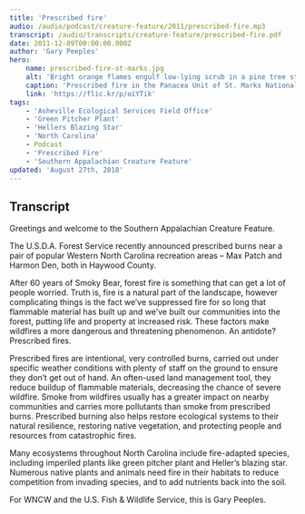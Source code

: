 ```yaml
---
title: 'Prescribed fire'
audio: /audio/podcast/creature-feature/2011/prescribed-fire.mp3
transcript: /audio/transcripts/creature-feature/prescribed-fire.pdf
date: 2011-12-09T00:00:00.000Z
author: 'Gary Peeples'
hero:
    name: prescribed-fire-st-marks.jpg
    alt: 'Bright orange flames engulf low-lying scrub in a pine tree stand.'
    caption: 'Prescribed fire in the Panacea Unit of St. Marks National Wildlife Refuge June 2013. <a href="https://flic.kr/p/oiYTik">Photo</a> by Jennifer Hinckley, USFWS.'
    link: 'https://flic.kr/p/oiYTik'
tags:
    - 'Asheville Ecological Services Field Office'
    - 'Green Pitcher Plant'
    - 'Hellers Blazing Star'
    - 'North Carolina'
    - Podcast
    - 'Prescribed Fire'
    - 'Southern Appalachian Creature Feature'
updated: 'August 27th, 2018'
---
```


## Transcript

Greetings and welcome to the Southern Appalachian Creature Feature.

The U.S.D.A. Forest Service recently announced prescribed burns near a pair of popular Western North Carolina recreation areas – Max Patch and Harmon Den, both in Haywood County.

After 60 years of Smoky Bear, forest fire is something that can get a lot of people worried. Truth is, fire is a natural part of the landscape, however complicating things is the fact we’ve suppressed fire for so long that flammable material has built up and we’ve built our communities into the forest, putting life and property at increased risk. These factors make wildfires a more dangerous and threatening phenomenon. An antidote? Prescribed fires.

Prescribed fires are intentional, very controlled burns, carried out under specific weather conditions with plenty of staff on the ground to ensure they don’t get out of hand. An often-used land management tool, they reduce buildup of flammable materials, decreasing the chance of severe wildfire. Smoke from wildfires usually has a greater impact on nearby communities and carries more pollutants than smoke from prescribed burns. Prescribed burning also helps restore ecological systems to their natural resilience, restoring native vegetation, and protecting people and resources from catastrophic fires.

Many ecosystems throughout North Carolina include fire-adapted species, including imperiled plants like green pitcher plant and Heller’s blazing star. Numerous native plants and animals need fire in their habitats to reduce competition from invading species, and to add nutrients back into the soil.

For WNCW and the U.S. Fish & Wildlife Service, this is Gary Peeples.